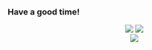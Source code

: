 ### Have a good time!
<div id="stat" align="center">
  <img src="http://github-profile-summary-cards.vercel.app/api/cards/profile-details?username=RedFoxAT&theme=nord_dark"/>
  <img src="http://github-profile-summary-cards.vercel.app/api/cards/stats?username=RedFoxAT&theme=nord_dark"/> <br>
  <img src="http://github-profile-summary-cards.vercel.app/api/cards/productive-time?username=RedFoxAT&theme=nord_dark&utcOffset=3"/>
</div>

<!--
**RedFoxAT/RedFoxAT** is a ✨ _special_ ✨ repository because its `README.md` (this file) appears on your GitHub profile.

Here are some ideas to get you started:

- 🔭 I’m currently working on ...
- 🌱 I’m currently learning ...
- 👯 I’m looking to collaborate on ...
- 🤔 I’m looking for help with ...
- 💬 Ask me about ...
- 📫 How to reach me: ...
- 😄 Pronouns: ...
- ⚡ Fun fact: ...
[![Anurag's GitHub stats](https://github-readme-stats.vercel.app/api?username=RedFoxAT)](https://github.com/anuraghazra/github-readme-stats)

-->

